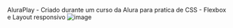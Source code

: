 AluraPlay - Criado durante um curso da Alura para pratica de CSS - Flexbox e Layout responsivo 
![image](https://github.com/gasouzapd/AluraPlay/assets/65694145/c10a40d9-8c3c-43d8-b5f3-98b7f5920e84)

